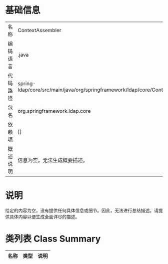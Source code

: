 # 基础信息

|      |      |
|------|------|
| 名称 | ContextAssembler |
| 编码语言 | .java |
| 代码路径 | spring-ldap/core/src/main/java/org/springframework/ldap/core/ContextAssembler.java |
| 包名 | org.springframework.ldap.core |
| 依赖项 | [] |
| 概述说明 | 信息为空，无法生成概要描述。 |

# 说明

给定的内容为空，没有提供任何具体信息或细节。因此，无法进行总结描述。请提供具体内容以便生成全面详尽的描述。

# 类列表 Class Summary

| 名称   | 类型  | 说明 |
|-------|------|-------------|




